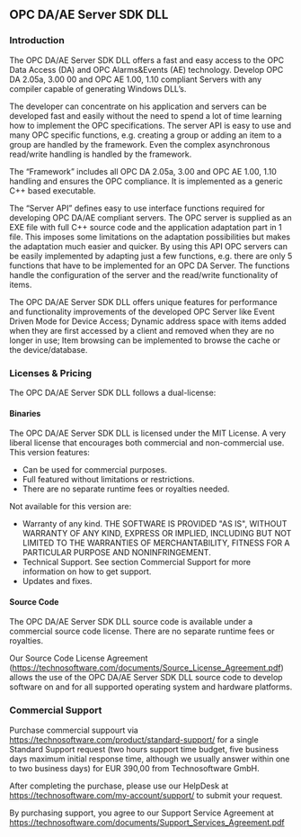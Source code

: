## OPC DA/AE Server SDK DLL

### Introduction
The OPC DA/AE Server SDK DLL offers a fast and easy access to the OPC Data Access (DA) and OPC Alarms&Events (AE) technology. Develop OPC DA 2.05a, 3.00 00 and OPC AE 1.00, 1.10 compliant Servers with any compiler capable of generating Windows DLL’s.

The developer can concentrate on his application and servers can be developed fast and easily without the need to spend a lot of time learning how to implement the OPC specifications. The server API is easy to use and many OPC specific functions, e.g. creating a group or adding an item to a group are handled by the framework. Even the complex asynchronous read/write handling is handled by the framework.

The “Framework” includes all OPC DA 2.05a, 3.00 and OPC AE 1.00, 1.10 handling and ensures the OPC compliance. It is implemented as a generic C++ based executable.

The “Server API” defines easy to use interface functions required for developing OPC DA/AE compliant servers. The OPC server is supplied as an EXE file with full C++ source code and the application adaptation part in 1 file. This imposes some limitations on the adaptation possibilities but makes the adaptation much easier and quicker. By using this API OPC servers can be easily implemented by adapting just a few functions, e.g. there are only 5 functions that have to be implemented for an OPC DA Server. The functions handle the configuration of the server and the read/write functionality of items.

The OPC DA/AE Server SDK DLL offers unique features for performance and functionality improvements of the developed OPC Server like Event Driven Mode for Device Access; Dynamic address space with items added when they are first accessed by a client and removed when they are no longer in use; Item browsing can be implemented to browse the cache or the device/database.

### Licenses & Pricing
The OPC DA/AE Server SDK DLL follows a dual-license: 

#### Binaries
The OPC DA/AE Server SDK DLL is licensed under the MIT License. A very liberal license that encourages both commercial and non-commercial use. This version features:

- Can be used for commercial purposes.
- Full featured without limitations or restrictions.
- There are no separate runtime fees or royalties needed.

Not available for this version are:

- Warranty of any kind. THE SOFTWARE IS PROVIDED "AS IS", WITHOUT WARRANTY OF ANY KIND, EXPRESS OR IMPLIED, INCLUDING BUT NOT LIMITED TO THE WARRANTIES OF MERCHANTABILITY, FITNESS FOR A PARTICULAR PURPOSE AND NONINFRINGEMENT.
- Technical Support. See section Commercial Support for more information on how to get support.
- Updates and fixes.

#### Source Code
The OPC DA/AE Server SDK DLL source code is available under a commercial source code license. There are no separate runtime fees or royalties.

Our Source Code License Agreement (https://technosoftware.com/documents/Source_License_Agreement.pdf) allows the use of the OPC DA/AE Server SDK DLL source code to develop software on and for all supported operating system and hardware platforms.

### Commercial Support
Purchase commercial suppourt via https://technosoftware.com/product/standard-support/ for a single Standard Support request (two hours support time budget, five business days maximum initial response time, although we usually answer within one to two business days) for EUR 390,00 from Technosoftware GmbH.

After completing the purchase, please use our HelpDesk at https://technosoftware.com/my-account/support/ to submit your request.

By purchasing support, you agree to our Support Service Agreement at https://technosoftware.com/documents/Support_Services_Agreement.pdf
